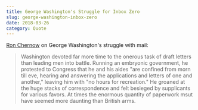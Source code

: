 ```yaml
---
title: George Washington's Struggle for Inbox Zero
slug: george-washington-inbox-zero
date: 2018-03-26
category: Quote
---
```


[Ron Chernow](https://amzn.to/2GfHNbu) on George Washington's struggle with mail:

> Washington devoted far more time to the onerous task of draft letters than leading men into battle. Running an embryonic government, he protested to Congress that he and his aides "are confined from morn till eve, hearing and answering the applications and letters of one and another," leaving him with "no hours for recreation." He groaned at the huge stacks of correspondence and felt besieged by supplicants for various favors. At times the enormous quantity of paperwork msut have seemed more daunting than British arms.
